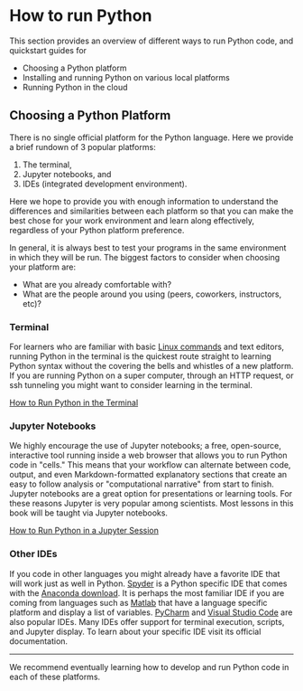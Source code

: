 # How to run Python

This section provides an overview of different ways to run Python code, and quickstart guides for

- Choosing a Python platform
- Installing and running Python on various local platforms
- Running Python in the cloud

## Choosing a Python Platform

There is no single official platform for the Python language. Here we provide a brief rundown of 3 popular platforms:

1. The terminal,
2. Jupyter notebooks, and
3. IDEs (integrated development environment).

Here we hope to provide you with enough information to understand the differences and similarities between each platform so that you can make the best chose for your work environment and learn along effectively, regardless of your Python platform preference.

In general, it is always best to test your programs in the same environment in which they will be run. The biggest factors to consider when choosing your platform are:

- What are you already comfortable with?
- What are the people around you using (peers, coworkers, instructors, etc)?

### Terminal

For learners who are familiar with basic [Linux commands](https://cheatography.com/davechild/cheat-sheets/linux-command-line/) and text editors, running Python in the terminal is the quickest route straight to learning Python syntax without the covering the bells and whistles of a new platform. If you are running Python on a super computer, through an HTTP request, or ssh tunneling you might want to consider learning in the terminal.

[How to Run Python in the Terminal](terminal.md)

### Jupyter Notebooks

We highly encourage the use of Jupyter notebooks; a free, open-source, interactive tool running inside a web browser that allows you to run Python code in "cells."  This means that your workflow can alternate between code, output, and even Markdown-formatted explanatory sections that create an easy to follow analysis or "computational narrative" from start to finish. Jupyter notebooks are a great option for presentations or learning tools. For these reasons Jupyter is very popular among scientists. Most lessons in this book will be taught via Jupyter notebooks.

[How to Run Python in a Jupyter Session](jupyter.md)

### Other IDEs

If you code in other languages you might already have a favorite IDE that will work just as well in Python. [Spyder](https://www.spyder-ide.org) is a Python specific IDE that comes with the [Anaconda download](https://www.anaconda.com/products/individual). It is perhaps the most familiar IDE if you are coming from languages such as [Matlab](https://www.mathworks.com/products/matlab.html) that have a language specific platform and display a list of variables. [PyCharm](https://www.jetbrains.com/pycharm/) and [Visual Studio Code](https://code.visualstudio.com) are also popular IDEs. Many IDEs offer support for terminal execution, scripts, and Jupyter display. To learn about your specific IDE visit its official documentation.

---

We recommend eventually learning how to develop and run Python code in each of these platforms.
